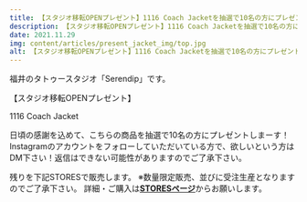 ```yaml
---
title: 【スタジオ移転OPENプレゼント】1116 Coach Jacketを抽選で10名の方にプレゼントします！
description: 【スタジオ移転OPENプレゼント】1116 Coach Jacketを抽選で10名の方にプレゼントします！
date: 2021.11.29
img: content/articles/present_jacket_img/top.jpg
alt: 【スタジオ移転OPENプレゼント】1116 Coach Jacketを抽選で10名の方にプレゼントします！
---
```


福井のタトゥースタジオ「Serendip」です。


【スタジオ移転OPENプレゼント】

1116 Coach Jacket

日頃の感謝を込めて、こちらの商品を抽選で10名の方にプレゼントしまーす！Instagramのアカウントをフォローしていただいている方で、欲しいという方はDM下さい！返信はできない可能性がありますのでご了承下さい。

残りを下記STORESで販売します。
※数量限定販売、並びに受注生産となりますのでご了承下さい。
詳細・ご購入は[**STORESページ**](https://tatoostudioserendip.stores.jp/items/618d4f5e2b3ca131989494be)からお願いします。
